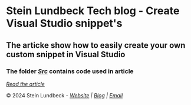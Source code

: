 # Stein Lundbeck Tech blog - Create Visual Studio snippet's

## The articke show how to easily create your own custom snippet in Visual Studio

### The folder *[Src](https://github.com/SteinLundbeckTech/Blog.VSSnippets/tree/main/Src)* contains code used in article

*[Read the article](https://blog.sltech.no/Stein/Article/5)*

&copy; 2024 Stein Lundbeck - *[Website](https://sltech.no) | [Blog](https://blog.sltech.no) | [Email](mailto:stein@sltech.no)*
